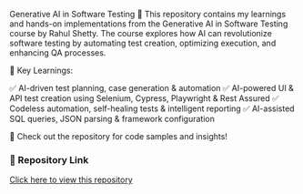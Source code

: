 Generative AI in Software Testing 🚀
This repository contains my learnings and hands-on implementations from the Generative AI in Software Testing course by Rahul Shetty. The course explores how AI can revolutionize software testing by automating test creation, optimizing execution, and enhancing QA processes.

🔹 Key Learnings:

✅ AI-driven test planning, case generation & automation
✅ AI-powered UI & API test creation using Selenium, Cypress, Playwright & Rest Assured
✅ Codeless automation, self-healing tests & intelligent reporting
✅ AI-assisted SQL queries, JSON parsing & framework configuration

📌 Check out the repository for code samples and insights!

### 🔗 Repository Link
[Click here to view this repository](https://github.com/RajatSharan/Generative-AI-in-Software-Testing)










